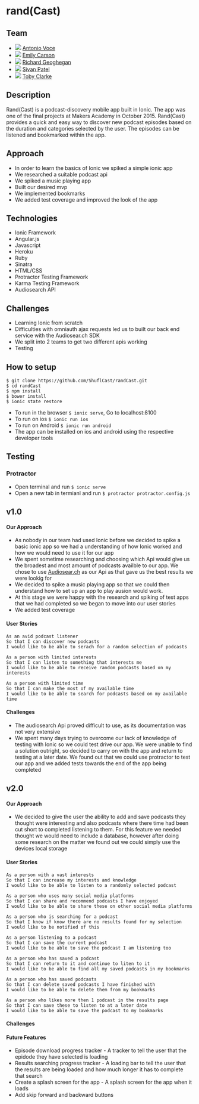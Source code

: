 rand(Cast)
===========

## Team

- <img src="https://avatars2.githubusercontent.com/u/12876467?v=3&s=35">  [Antonio Voce](https://github.com/7091lapS)
- <img src="https://avatars2.githubusercontent.com/u/12625493?v=3&s=35">  [Emily Carson](https://github.com/emily-jane)
- <img src="https://avatars2.githubusercontent.com/u/11146599?v=3&s=35">  [Richard Geoghegan](https://github.com/richgeog)
- <img src="https://avatars2.githubusercontent.com/u/10670079?v=3&s=35">  [Sivan Patel](https://github.com/sivanpatel)
- <img src="https://avatars2.githubusercontent.com/u/12451318?v=3&s=35">  [Toby Clarke](https://github.com/Teeohbee)

## Description

Rand(Cast) is a podcast-discovery mobile app built in Ionic. The app was one of the final projects at Makers Academy in October 2015.
Rand(Cast) provides a quick and easy way to discover new podcast episodes based on the duration and categories selected by the user. The episodes can be listened and bookmarked within the app.

## Approach

* In order to learn the basics of Ionic we spiked a simple ionic app
* We researched a suitable podcast api
* We spiked a music playing app
* Built our desired mvp
* We implemented bookmarks
* We added test coverage and improved the look of the app

## Technologies

* Ionic Framework
* Angular.js
* Javascript
* Heroku
* Ruby
* Sinatra
* HTML/CSS
* Protractor Testing Framework
* Karma Testing Framework
* Audiosearch API

## Challenges

* Learning Ionic from scratch
* Difficulties with omniauth ajax requests led us to built our back end service with the Audiosear.ch SDK
* We split into 2 teams to get two different apis working
* Testing

## How to setup

````
$ git clone https://github.com/ShuflCast/randCast.git
$ cd randCast
$ npm install
$ bower install
$ ionic state restore
````

* To run in the browser `$ ionic serve`, Go to localhost:8100
* To run on ios `$ ionic run ios`
* To run on Android `$ ionic run android`
* The app can be installed on ios and android using the respective developer tools

## Testing
### Protractor
* Open terminal and run `$ ionic serve`
* Open a new tab in termianl and run `$ protractor protractor.config.js`

## v1.0

#### Our Approach

* As nobody in our team had used Ionic before we decided to spike a basic ionic app so we had a understanding of how Ionic worked and how we would need to use it for our app
* We spent sometime researching and choosing which Api would give us the broadest and most amount of podcasts availble to our app. We chose to use [Audiosear.ch](https://www.audiosear.ch/) as our Api as that gave us the best results we were lookig for
* We decided to spike a music playing app so that we could then understand how to set up an app to play ausion would work.
* At this stage we were happy with the research and spiking of test apps that we had completed so we began to move into our user stories
* We added test coverage

#### User Stories
````
As an avid podcast listener
So that I can discover new podcasts
I would like to be able to serach for a random selection of podcasts
````

````
As a person with limited interests
So that I can listen to something that interests me
I would like to be able to receive random podcasts based on my interests
````

````
As a person with limited time
So that I can make the most of my available time
I would like to be able to search for podcasts based on my available time
````

#### Challenges

* The audiosearch Api proved difficult to use, as its documentation was not very extensive
* We spent many days trying to overcome our lack of knowledge of testing with Ionic so we could test drive our app. We were unable to find a solution outright, so decided to carry on with the app and return to testing at a later date. We found out that we could use protractor to test our app and we added tests towards the end of the app being completed

## v2.0
#### Our Approach

* We decided to give the user the ability to add and save podcasts they thought were interesting and also podcasts where there time had been cut short to completed listening to them. For this feature we needed thought we would need to include a database, however after doing some research on the matter we found out we could simply use the devices local storage

#### User Stories
````
As a person with a vast interests
So that I can increase my interests and knowledge
I would like to be able to listen to a randomly selected podcast
````

````
As a person who uses many social media platforms
So that I can share and recommend podcasts I have enjoyed
I would like to be able to share these on other social media platforms
````

````
As a person who is searching for a podcast
So that I know if know there are no results found for my selection
I would like to be notified of this
````

````
As a person listening to a podcast
So that I can save the current podcast
I would like to be able to save the podcast I am listening too
````

````
As a person who has saved a podcast
So that I can return to it and continue to liten to it
I would like to be able to find all my saved podcasts in my bookmarks
````

````
As a person who has saved podcasts
So that I can delete saved podcasts I have finished with
I would like to be able to delete them from my bookmarks
````

````
As a person who likes more then 1 podcast in the results page
So that I can save these to listen to at a later date
I would like to be able to save the podcast to my bookmarks
````

#### Challenges

#### Future Features

* Episode download progress tracker - A tracker to tell the user that the epidode they have selected is loading
* Results searching progress tracker - A loading bar to tell the user that the results are being loaded and how much longer it has to complete that search
* Create a splash screen for the app - A splash screen for the app when it loads
* Add skip forward and backward buttons
